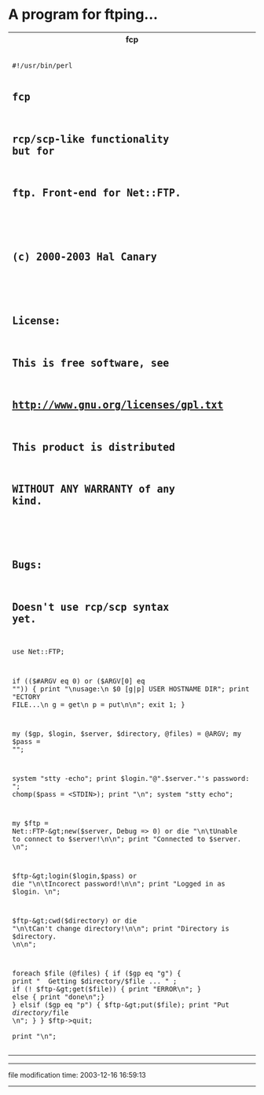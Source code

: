 A program for ftping...
=======================

<table class="code"><tbody><tr><th>fcp</th></tr><tr><td><pre><code>
#!/usr/bin/perl

## fcp
##   rcp/scp-like functionality but for
##   ftp.  Front-end for Net::FTP.
##
## (c) 2000-2003 Hal Canary
##
## License:
##   This is free software, see
##   http://www.gnu.org/licenses/gpl.txt
##   This product is distributed
##   WITHOUT ANY WARRANTY of any kind.
##
## Bugs:
##   Doesn't use rcp/scp syntax yet.

use Net::FTP;

if (($#ARGV eq 0) or ($ARGV[0] eq "")) {
    print "\nusage:\n  $0 [g|p] USER HOSTNAME DIR";
    print "ECTORY FILE...\n  g = get\n  p = put\n\n";
    exit 1;
}

my ($gp, $login, $server, $directory, @files) = @ARGV;
my $pass = "";

system "stty -echo";
print $login."@".$server."'s password: ";
chomp($pass = &lt;STDIN&gt;);
print "\n";
system "stty echo";

my $ftp = Net::FTP-&gt;new($server, Debug =&gt; 0) 
    or die "\n\tUnable to connect to $server!\n\n";
print "Connected to $server. \n";

$ftp-&gt;login($login,$pass) 
    or die "\n\tIncorect password!\n\n";
print "Logged in as $login. \n";

$ftp-&gt;cwd($directory) 
    or die "\n\tCan't change directory!\n\n";
print "Directory is $directory. \n\n";

foreach $file (@files) {
    if ($gp eq "g") {
	print "  Getting $directory/$file ... " ;
	if (! $ftp-&gt;get($file)) { print "ERROR\n"; }
	else { print "done\n";}
    } elsif ($gp eq "p") {
	$ftp-&gt;put($file);
	print "Put $directory/$file \n";
    }
}
$ftp-&gt;quit;   
print "\n";
</code></pre></td></tr></tbody></table>

* * *

file modification time: 2003-12-16 16:59:13

* * *
